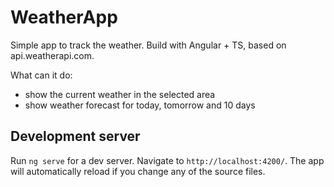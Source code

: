 # WeatherApp

Simple app to track the weather. Build with Angular + TS, based on api.weatherapi.com.

What can it do:
- show the current weather in the selected area
- show weather forecast for today, tomorrow and 10 days

## Development server

Run `ng serve` for a dev server. Navigate to `http://localhost:4200/`. The app will automatically reload if you change any of the source files.
